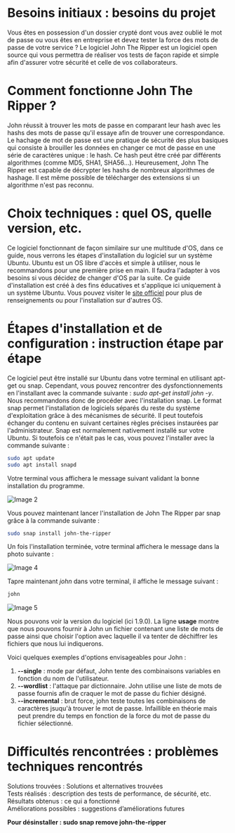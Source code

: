 # Besoins initiaux : besoins du projet  

Vous êtes en possession d'un dossier crypté dont vous avez oublié le mot de passe ou vous êtes en entreprise et devez tester la force des mots de passe de votre service ?
Le logiciel John The Ripper est un logiciel open source qui vous permettra de réaliser vos tests de façon rapide et simple afin d'assurer votre sécurité et celle de vos collaborateurs. 

# Comment fonctionne John The Ripper ?

John réussit à trouver les mots de passe en comparant leur hash avec les hashs des mots de passe qu'il essaye afin de trouver une correspondance.
Le hachage de mot de passe est une pratique de sécurité des plus basiques qui consiste à brouiller les données en changer ce mot de passe en une série de caractères unique : le hash. Ce hash peut être créé par différents algorithmes (comme MD5, SHA1, SHA56...). Heureusement, John The Ripper est capable de décrypter les hashs de nombreux algorithmes de hashage. Il est même possible de télécharger des extensions si un algorithme n'est pas reconnu.

# Choix techniques : quel OS, quelle version, etc.  

Ce logiciel fonctionnant de façon similaire sur une multitude d'OS, dans ce guide, nous verrons les étapes d'installation du logiciel sur un système Ubuntu. Ubuntu est un OS libre d'accès et simple à utiliser, nous le recommandons pour une première prise en main. Il faudra l'adapter à vos besoins si vous décidez de changer d'OS par la suite.
Ce guide d'installation est créé à des fins éducatives et s'applique ici uniquement à un système Ubuntu. Vous pouvez visiter le [site officiel](https://www.openwall.com/john/) pour plus de renseignements ou pour l'installation sur d'autres OS. 


# Étapes d'installation et de configuration : instruction étape par étape  

Ce logiciel peut être installé sur Ubuntu dans votre terminal en utilisant apt-get ou snap. Cependant, vous pouvez rencontrer des dysfonctionnements en l'installant avec la commande suivante : _sudo apt-get install john -y_. Nous recommandons donc de procéder avec l'installation snap. Le format snap permet l'installation de logiciels séparés du reste du système d'exploitation grâce à des mécanismes de sécurité. Il peut toutefois échanger du contenu en suivant certaines règles précises instaurées par l'administrateur.
Snap est normalement nativement installé sur votre Ubuntu. Si toutefois ce n'était pas le cas, vous pouvez l'installer avec la commande suivante : 
```Bash
sudo apt update
sudo apt install snapd
```

Votre terminal vous affichera le message suivant validant la bonne installation du programme.

![Image 2 ](https://github.com/ThomasDominici/Projet-BVT-1/blob/main/Ressources/Screenshots%20installation/1.5.JPG)

Vous pouvez maintenant lancer l'installation de John The Ripper par snap grâce à la commande suivante : 
```Bash
sudo snap install john-the-ripper
```

Un fois l'installation terminée, votre terminal affichera le message dans la photo suivante : 

![Image 4](https://github.com/ThomasDominici/Projet-BVT-1/blob/main/Ressources/Screenshots%20installation/3.JPG)

Tapre maintenant _john_ dans votre terminal, il affiche le message suivant :

```Bash
john
```

![Image 5](https://github.com/ThomasDominici/Projet-BVT-1/blob/main/Ressources/Screenshots%20installation/4.JPG)

Nous pouvons voir la version du logiciel (ici 1.9.0).
La ligne **usage** montre que nous pouvons fournir à John un fichier contenant une liste de mots de passe ainsi que choisir l'option avec laquelle il va tenter de déchiffrer les fichiers que nous lui indiquerons.

Voici quelques exemples d'options envisageables pour John : 

1. **--single** : mode par défaut, John tente des combinaisons variables en fonction du nom de l'utilisateur.
2. **--wordlist** : l'attaque par dictionnaire. John utilise une liste de mots de passe fournis afin de craquer le mot de passe du fichier désigné.
3. **--incremental** : brut force, john teste toutes les combinaisons de caractères jsuqu'à trouver le mot de passe. Infaillible en théorie mais peut prendre du temps en fonction de la force du mot de passe du fichier sélectionné.


# Difficultés rencontrées : problèmes techniques rencontrés  
Solutions trouvées : Solutions et alternatives trouvées  
Tests réalisés : description des tests de performance, de sécurité, etc.  
Résultats obtenus : ce qui a fonctionné  
Améliorations possibles : suggestions d’améliorations futures  

**Pour désinstaller : sudo snap remove john-the-ripper**



